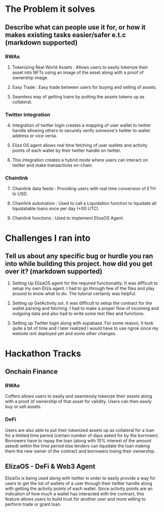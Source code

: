 # The Problem it solves
## Describe what can people use it for, or how it makes existing tasks easier/safer e.t.c (markdown supported)


### RWAs

1) Tokenizing Real World Assets : Allows users to easily tokenize their asset into NFTs using an image of the asset along with a proof of ownership image.

2) Easy Trade : Easy trade between users for buying and selling of assets.

3) Seamless way of getting loans by putting the assets tokens up as collateral.

### Twitter integration

4) Integration of twitter login creates a mapping of user wallet to twitter handle allowing others to securely verify someone's twitter to wallet address or vice versa.

5) Eliza OS agent allows real time fetching of user wallets and activity points of each wallet by their twitter handle on twitter.

6) This integration creates a hybrid mode where users can interact on twitter and make transactions on-chain.


### Chainlink

7) Chainlink data feeds : Providing users with real time conversion of ETH to USD.

8) Chainlink automation : Used to call a Liquidation function to liquidate all liquidatable loans once per day (+00 UTC)

9) Chainlink functions : Used to implement ElizaOS Agent.




# Challenges I ran into
## Tell us about any specific bug or hurdle you ran into while building this project. how did you get over it? (markdown supported)

1) Setting Up ElizaOS agent for the required functionality: It was difficult to setup my own Eliza agent. I had to go through few of the files and play around to know what to do. The tutorial certainly was helpful.

2) Setting up GetActivity.sol. It was difficult to setup the contract for the wallet parsing and fetching. I had to make a proper flow of incoming and outgoing data and also had to write some test files and functions.

3) Setting up Twitter login along with supabase. For some reason, it took quite a bit of time and I later realized I would have to use ngrok since my website isnt deployed yet and some other changes.



# Hackathon Tracks

## Onchain Finance

### RWAs
Coffers allows users to easily and seamlessly tokenize their assets along with a proof of ownership of that asset for validity. 
Users can then easily buy or sell assets.
### DeFi
Users are also able to put their tokenized assets up as collateral for a loan for a limited time period (certain number of days asked for by the borrower).
Borrowers have to repay the loan (along with 10% interest of the amount asked) within the time period else lenders can liquidate the loan making them the new owner of the contract and borrowers losing their ownership.


## ElizaOS - DeFi & Web3 Agent

ElizaOs is being used along with twitter in order to easily provide a way for users to get the list of wallets of a user through their twitter handle along with getting the activity points of each wallet. Since activity points are an indication of how much a wallet has interacted with the contract, this feature allows users to build trust for another user and more willing to perform trade or grant loan.

